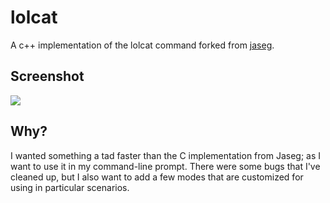 # lolcat

A c++ implementation of the lolcat command forked from [jaseg](https://github.com/jaseg/lolcat).

## Screenshot

![](https://raw.githubusercontent.com/scottgreenup/lolcat/master/screenshot.png)

## Why?

I wanted something a tad faster than the C implementation from Jaseg; as I want
to use it in my command-line prompt. There were some bugs that I've cleaned up,
but I also want to add a few modes that are customized for using in particular
scenarios.

